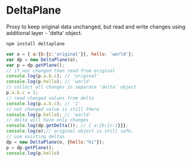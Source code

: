 # DeltaPlane
Proxy to keep original data unchanged,
but read and write changes using additional layer - 'delta' object.

```
npm install deltaplane
```

```js
var o = { a:{b:{c:'original'}}, hello: 'world'};
var dp = new DeltaPlane(o);
var p = dp.getPlane();
// if not changed then read from original
console.log(p.a.b.c); // 'original'
console.log(p.hello); // 'world'
// collect all changes in separate 'delta' object
p.a.b.c = 1;
// read changed values from delta
console.log(p.a.b.c); // '1'
// not changed value is still there
console.log(p.hello); // 'world'
// delta will have only changes
console.log(dp.getDelta()); // { a:{b:{c:1}}};
console.log(o);// original object is still safe.
// use existing deltas
dp = new DeltaPlane(o, {hello:"hi"});
p = dp.getPlane();
console.log(p.hello)
```


